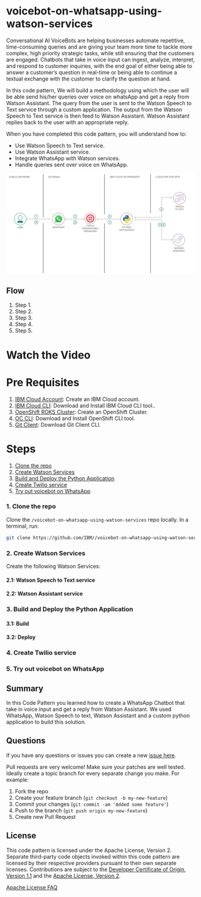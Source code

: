 # voicebot-on-whatsapp-using-watson-services

Conversational AI VoiceBots are helping businesses automate repetitive, time-consuming queries and are giving your team more time to tackle more complex, high priority strategic tasks, while still ensuring that the customers are engaged. Chatbots that take in voice input can ingest, analyze, interpret, and respond to customer inquiries, with the end goal of either being able to answer a customer’s question in real-time or being able to continue a textual exchange with the customer to clarify the question at hand. 

In this code pattern, We will build a methodology using which the user will be able send his/her queries over voice on whatsApp and get a reply from Watson Assistant. The query from the user is sent to the Watson Speech to Text service through a custom application. The output from the Watson Speech to Text service is then feed to Watson Assistant. Watson Assistant replies back to the user with an appropriate reply. 

When you have completed this code pattern, you will understand how to:
* Use Watson Speech to Text service.
* Use Watson Assistant service.
* Integrate WhatsApp with Watson services.
* Handle queries sent over voice on WhatsApp. 

<!--add an image in this path-->
![architecture](doc/source/images/architecture.png)

<!--Optionally, add flow steps based on the architecture diagram-->
## Flow

1. Step 1.
2. Step 2.
3. Step 3.
4. Step 4.
5. Step 5.

<!--Optionally, update this section when the video is created-->
# Watch the Video

<!-- [![video](http://img.youtube.com/vi/Jxi7U7VOMYg/0.jpg)](https://www.youtube.com/watch?v=Jxi7U7VOMYg) -->

# Pre Requisites

1. [IBM Cloud Account](https://cloud.ibm.com/registration): Create an IBM Cloud account.
2. [IBM Cloud CLI](https://cloud.ibm.com/docs/cli?topic=cloud-cli-getting-started&locale=en-US): Download and Install IBM Cloud CLI tool..
3. [OpenShift ROKS Cluster](https://cloud.ibm.com/kubernetes/catalog/create?platformType=openshift): Create an OpenShift Cluster.
4. [OC CLI](https://docs.openshift.com/container-platform/4.6/cli_reference/openshift_cli/getting-started-cli.html): Download and Install OpenShift CLI tool.
5. [Git Client](https://git-scm.com/downloads): Download Git Client CLI.

# Steps

1. [Clone the repo](#1-clone-the-repo)
2. [Create Watson Services](#2-create-watson-services)
3. [Build and Deploy the Python Application](#3-build-and-deploy-the-python-application)
4. [Create Twilio service](#4-create-twilio-service)
5. [Try out voicebot on WhatsApp](#5-try-out-voicebot-on-whatsapp)

### 1. Clone the repo

Clone the `/voicebot-on-whatsapp-using-watson-services` repo locally. In a terminal, run:

```bash
git clone https://github.com/IBM//voicebot-on-whatsapp-using-watson-services.git
```

### 2. Create Watson Services

Create the following Watson Services:
#### 2.1: Watson Speech to Text service

#### 2.2: Watson Assistant service

### 3. Build and Deploy the Python Application

#### 3.1: Build
#### 3.2: Deploy

### 4. Create Twilio service

### 5. Try out voicebot on WhatsApp


## Summary

In this Code Pattern you learned how to create a WhatsApp Chatbot that take in voice input and get a reply from Watson Assistant. We used WhatsApp, Watson Speech to text, Watson Assistant and a custom python application to build this solution.


## Questions

If you have any questions or issues you can create a new [issue here](https://github.com/IBM/voicebot-on-whatsapp-using-watson-services/issues).

Pull requests are very welcome! Make sure your patches are well tested.
Ideally create a topic branch for every separate change you make. For
example:

1. Fork the repo
2. Create your feature branch (`git checkout -b my-new-feature`)
3. Commit your changes (`git commit -am 'Added some feature'`)
4. Push to the branch (`git push origin my-new-feature`)
5. Create new Pull Request

## License

This code pattern is licensed under the Apache License, Version 2. Separate third-party code objects invoked within this code pattern are licensed by their respective providers pursuant to their own separate licenses. Contributions are subject to the [Developer Certificate of Origin, Version 1.1](https://developercertificate.org/) and the [Apache License, Version 2](https://www.apache.org/licenses/LICENSE-2.0.txt).

[Apache License FAQ](https://www.apache.org/foundation/license-faq.html#WhatDoesItMEAN)
